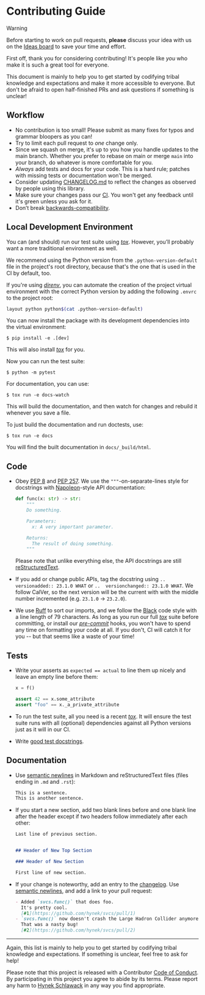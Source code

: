 # Contributing Guide

> [!WARNING]
> Before starting to work on pull requests, **please** discuss your idea with us on the [Ideas board](https://github.com/hynek/svcs/discussions/categories/ideas) to save your time and effort.

First off, thank you for considering contributing!
It's people like *you* who make it is such a great tool for everyone.


This document is mainly to help you to get started by codifying tribal knowledge and expectations and make it more accessible to everyone.
But don't be afraid to open half-finished PRs and ask questions if something is unclear!


## Workflow

- No contribution is too small!
  Please submit as many fixes for typos and grammar bloopers as you can!
- Try to limit each pull request to *one* change only.
- Since we squash on merge, it's up to you how you handle updates to the main branch.
  Whether you prefer to rebase on main or merge `main` into your branch, do whatever is more comfortable for you.
- *Always* add tests and docs for your code.
  This is a hard rule; patches with missing tests or documentation won't be merged.
- Consider updating [CHANGELOG.md][changelog] to reflect the changes as observed by people using this library.
- Make sure your changes pass our [CI].
  You won't get any feedback until it's green unless you ask for it.
- Don’t break [backwards-compatibility].


## Local Development Environment

You can (and should) run our test suite using [*tox*].
However, you’ll probably want a more traditional environment as well.

We recommend using the Python version from the `.python-version-default` file in the project's root directory, because that's the one that is used in the CI by default, too.

If you're using [*direnv*](https://direnv.net), you can automate the creation of the project virtual environment with the correct Python version by adding the following `.envrc` to the project root:

```bash
layout python python$(cat .python-version-default)
```

You can now install the package with its development dependencies into the virtual environment:

```console
$ pip install -e .[dev]
```

This will also install [*tox*] for you.

Now you can run the test suite:

```console
$ python -m pytest
```

For documentation, you can use:

```console
$ tox run -e docs-watch
```

This will build the documentation, and then watch for changes and rebuild it whenever you save a file.

To just build the documentation and run doctests, use:

```console
$ tox run -e docs
```

You will find the built documentation in `docs/_build/html`.


## Code

- Obey [PEP 8] and [PEP 257].
  We use the `"""`-on-separate-lines style for docstrings with [Napoleon]-style API documentation:

  ```python
  def func(x: str) -> str:
      """
      Do something.

      Parameters:
        x: A very important parameter.

      Returns:
        The result of doing something.
      """
  ```

  Please note that unlike everything else, the API docstrings are still [reStructuredText].

- If you add or change public APIs, tag the docstring using `..  versionadded:: 23.1.0 WHAT` or `..  versionchanged:: 23.1.0 WHAT`.
  We follow CalVer, so the next version will be the current with with the middle number incremented (e.g. `23.1.0` -> `23.2.0`).

- We use [Ruff] to sort our imports, and we follow the [Black] code style with a line length of 79 characters.
  As long as you run our full [*tox*] suite before committing, or install our [*pre-commit*] hooks, you won't have to spend any time on formatting your code at all.
  If you don't, CI will catch it for you -- but that seems like a waste of your time!

## Tests

- Write your asserts as `expected == actual` to line them up nicely and leave an empty line before them:

  ```python
  x = f()

  assert 42 == x.some_attribute
  assert "foo" == x._a_private_attribute
  ```

- To run the test suite, all you need is a recent [*tox*].
  It will ensure the test suite runs with all (optional) dependencies against all Python versions just as it will in our CI.

- Write [good test docstrings].

## Documentation

- Use [semantic newlines] in Markdown and reStructuredText files (files ending in `.md` and `.rst`):

  ```markdown
  This is a sentence.
  This is another sentence.
  ```

- If you start a new section, add two blank lines before and one blank line after the header except if two headers follow immediately after each other:

  ```markdown
  Last line of previous section.


  ## Header of New Top Section

  ### Header of New Section

  First line of new section.
  ```

- If your change is noteworthy, add an entry to the [changelog].
  Use [semantic newlines], and add a link to your pull request:

  ```markdown
  - Added `svcs.func()` that does foo.
    It's pretty cool.
    [#1](https://github.com/hynek/svcs/pull/1)
  - `svcs.func()` now doesn't crash the Large Hadron Collider anymore.
    That was a nasty bug!
    [#2](https://github.com/hynek/svcs/pull/2)
  ```

---

Again, this list is mainly to help you to get started by codifying tribal knowledge and expectations.
If something is unclear, feel free to ask for help!

Please note that this project is released with a Contributor [Code of Conduct].
By participating in this project you agree to abide by its terms.
Please report any harm to [Hynek Schlawack] in any way you find appropriate.


[ci]: https://github.com/hynek/svcs/actions
[backwards-compatibility]: https://github.com/hynek/svcs/blob/main/.github/SECURITY.md
[changelog]: https://github.com/hynek/svcs/blob/main/CHANGELOG.md
[*tox*]: https://tox.wiki/
[semantic newlines]: https://rhodesmill.org/brandon/2012/one-sentence-per-line/
[Ruff]: https://github.com/astral-sh/ruff
[*pre-commit*]: https://pre-commit.com/
[Black]: https://github.com/psf/black
[Napoleon]: https://www.sphinx-doc.org/en/master/usage/extensions/napoleon.html
[reStructuredText]: https://www.sphinx-doc.org/en/master/usage/restructuredtext/basics.html
[good test docstrings]: https://jml.io/test-docstrings/
[code of conduct]: https://github.com/hynek/svcs/blob/main/.github/CODE_OF_CONDUCT.md
[Hynek Schlawack]: https://hynek.me/about/
[pep 257]: https://peps.python.org/pep-0257/
[pep 8]: https://peps.python.org/pep-0008/
